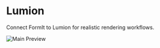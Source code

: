 Lumion
========================

Connect FormIt to Lumion for realistic rendering workflows.

![Main Preview](https://formit3d.github.io/Lumion/preview.png)